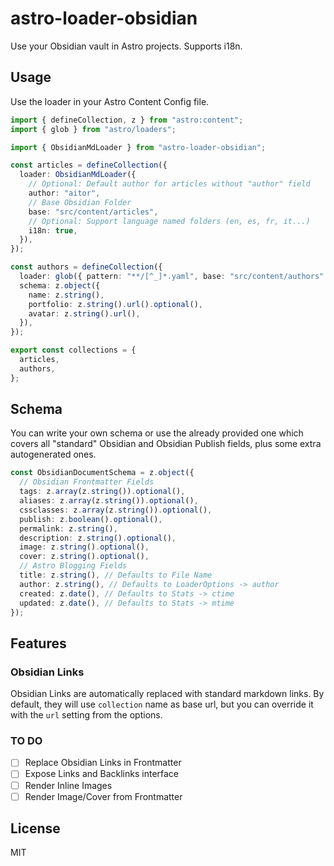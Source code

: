# astro-loader-obsidian

Use your Obsidian vault in Astro projects. Supports i18n.

## Usage

Use the loader in your Astro Content Config file.

```ts
import { defineCollection, z } from "astro:content";
import { glob } from "astro/loaders";

import { ObsidianMdLoader } from "astro-loader-obsidian";

const articles = defineCollection({
  loader: ObsidianMdLoader({
    // Optional: Default author for articles without "author" field
    author: "aitor",
    // Base Obsidian Folder
    base: "src/content/articles",
    // Optional: Support language named folders (en, es, fr, it...)
    i18n: true,
  }),
});

const authors = defineCollection({
  loader: glob({ pattern: "**/[^_]*.yaml", base: "src/content/authors" }),
  schema: z.object({
    name: z.string(),
    portfolio: z.string().url().optional(),
    avatar: z.string().url(),
  }),
});

export const collections = {
  articles,
  authors,
};
```

## Schema

You can write your own schema or use the already provided one which covers all "standard" Obsidian and Obsidian Publish fields, plus some extra autogenerated ones.

```ts
const ObsidianDocumentSchema = z.object({
  // Obsidian Frontmatter Fields
  tags: z.array(z.string()).optional(),
  aliases: z.array(z.string()).optional(),
  cssclasses: z.array(z.string()).optional(),
  publish: z.boolean().optional(),
  permalink: z.string(),
  description: z.string().optional(),
  image: z.string().optional(),
  cover: z.string().optional(),
  // Astro Blogging Fields
  title: z.string(), // Defaults to File Name
  author: z.string(), // Defaults to LoaderOptions -> author
  created: z.date(), // Defaults to Stats -> ctime
  updated: z.date(), // Defaults to Stats -> mtime
});
```

## Features

### Obsidian Links

Obsidian Links are automatically replaced with standard markdown links. By default, they will use `collection` name as base url, but you can override it with the `url` setting from the options.

### TO DO

- [ ] Replace Obsidian Links in Frontmatter
- [ ] Expose Links and Backlinks interface
- [ ] Render Inline Images
- [ ] Render Image/Cover from Frontmatter

## License

MIT
